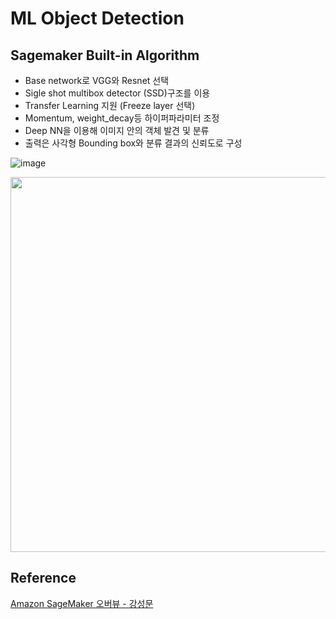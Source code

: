 # ML Object Detection

## Sagemaker Built-in Algorithm


- Base network로 VGG와 Resnet 선택
- Sigle shot multibox detector (SSD)구조를 이용
- Transfer Learning 지원 (Freeze layer 선택)
- Momentum, weight_decay등 하이퍼파라미터 조정
- Deep NN을 이용해 이미지 안의 객체 발견 및 분류
- 출력은 사각형 Bounding box와 분류 결과의 신뢰도로 구성

![image](https://user-images.githubusercontent.com/52392004/213848094-cffb9333-fdf0-41db-9580-84deb7b83e89.png)


<img src="https://user-images.githubusercontent.com/52392004/213848192-20c6e8fc-7639-48a5-b927-355b6d0ada53.png" width="600">


## Reference 

[Amazon SageMaker 오버뷰 - 강성문](https://www.youtube.com/watch?v=jF2BN98KBlg)
